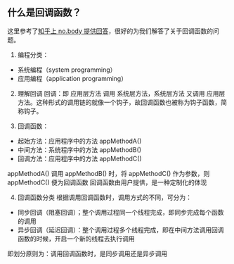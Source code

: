 ## 什么是回调函数？
这里参考了[知乎上 no.body 提供回答](https://www.zhihu.com/question/19801131/answer/27459821)，很好的为我们解答了关于回调函数的问题。

1. 编程分类：
- 系统编程（system programming）
- 应用编程（application programming）

2. 理解回调
回调：即 应用层方法 调用 系统层方法，系统层方法 又调用 应用层方法。这种形式的调用链的就像一个钩子，故回调函数也被称为钩子函数，简称钩子。

3. 回调函数：
- 起始方法：应用程序中的方法 appMethodA()
- 中间方法：系统程序中的方法 appMethodB()
- 回调方法：应用程序中的方法 appMethodC()

appMethodA() 调用 appMethodB() 时，将 appMethodC() 作为参数，则 appMethodC() 便为回调函数
回调函数由用户提供，是一种定制化的体现

4. 回调函数分类
根据调用回调函数时，调用方式的不同，可分为：
- 同步回调（阻塞回调）；整个调用过程同一个线程完成，即同步完成每个函数的调用
- 异步回调（延迟回调）：整个调用过程多个线程完成，即在中间方法调用回调函数的时候，开启一个新的线程去执行调用

即划分原则为：调用回调函数时，是同步调用还是异步调用

